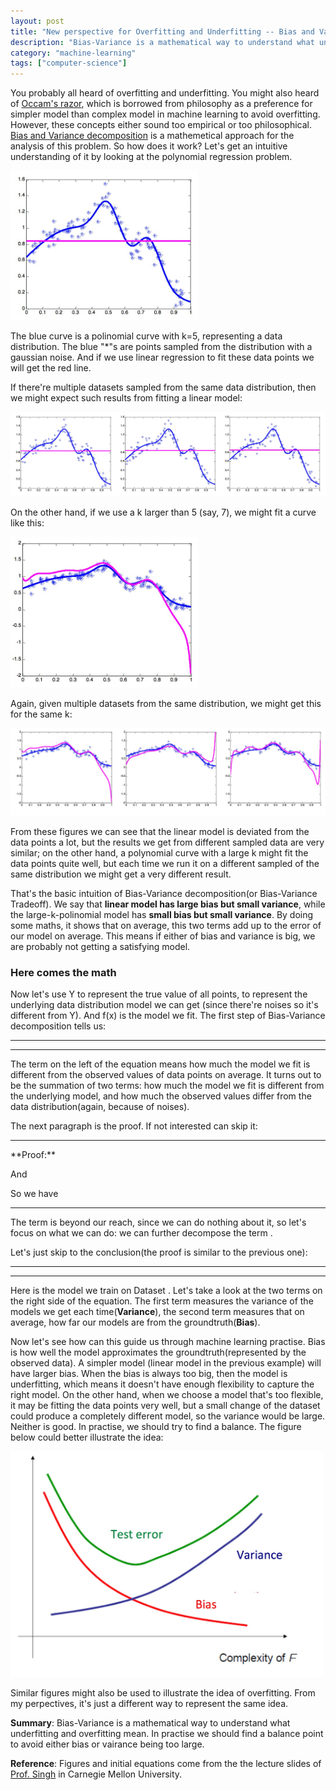 ```yaml
---
layout: post
title: "New perspective for Overfitting and Underfitting -- Bias and Variance Decomposition"
description: "Bias-Variance is a mathematical way to understand what underfitting and overfitting mean. In practise we should find a balance point to avoid either bias or vairance being too large."
category: "machine-learning"
tags: ["computer-science"]
---
```


<style type="text/css">
	img.img-medium{
		max-width: 300px;
	}

	img.img-large{
		max-width: 500px;
	}
</style>
<script type="text/javascript"
  src="http://cdn.mathjax.org/mathjax/latest/MathJax.js?config=TeX-AMS-MML_HTMLorMML">
</script>
<script type="text/javascript"
   src="http://cdn.mathjax.org/mathjax/latest/MathJax.js?config=TeX-AMS-MML_HTMLorMML">
</script>

You probably all heard of overfitting and underfitting. You might also heard of [Occam's razor](http://en.wikipedia.org/wiki/Occam's_razor), which is borrowed from philosophy as a preference for simpler model than complex model in machine learning to avoid overfitting. However, these concepts either sound too empirical or too philosophical. [Bias and Variance decomposition](http://en.wikipedia.org/wiki/Bias%E2%80%93variance_tradeoff) is a mathemetical approach for the analysis of this problem.
So how does it work? Let's get an intuitive understanding of it by looking at the polynomial regression problem. 

<img src="/images/bias-variance-1.png" class="img-medium">

The blue curve is a polinomial curve with k=5, representing a data distribution. The blue "*"s are points sampled from the distribution with a gaussian noise. And if we use linear regression to fit these data points we will get the red line. 

If there're multiple datasets sampled from the same data distribution, then we might expect such results from fitting a linear model:

<img src="/images/bias-variance-3.png">

On the other hand, if we use a k larger than 5 (say, 7), we might fit a curve like this:

<img src="/images/bias-variance-2.png" class="img-medium">

Again, given multiple datasets from the same distribution, we might get this for the same k:

<img src="/images/bias-variance-4.png">

From these figures we can see that the linear model is deviated from the data points a lot, but the results we get from different sampled data are very similar; on the other hand, a polynomial curve with a large k might fit the data points quite well, but each time we run it on a different sampled of the same distribution we might get a very different result. 

That's the basic intuition of Bias-Variance decomposition(or Bias-Variance Tradeoff). We say that **linear model has large bias but small variance**, while the large-k-polinomial model has **small bias but small variance**. By doing some maths, it shows that on average, this two terms add up to the error of our model on average. This means if either of bias and variance is big, we are probably not getting a satisfying model.

### Here comes the math
Now let's use Y to represent the true value of all points, <script type="math/tex">f^*(x)</script> to represent the underlying data distribution model we can get (since there're noises so it's different from Y). And f(x) is the model we fit. The first step of Bias-Variance decomposition tells us:

<hr/>
<script type="math/tex">
E[(f(X) - Y)^2] = E[(f(X) - f^*(X))^2] + E[(f^*(X) - Y)^2]
</script>
<hr/>

The term on the left of the equation means how much the model we fit is different from the observed values of data points on average. It turns out to be the summation of two terms: how much the model we fit is different from the underlying model, and how much the observed values differ from the data distribution(again, because of noises). 

The next paragraph is the proof. If not interested can skip it:

<hr/>
**Proof:**

<script type="math/tex">
E[(f(X) - Y)^2] = E[(f(X) - E(Y|X) + E(Y|X) - Y)^2]
</script>
<script type="math/tex">
E[(f(X) - E(Y|X) + E(Y|X) - Y)^2] = E[(f(X) - E(Y|X))^2] + 2E[(f(X) - E(Y|X))(E(Y|X) - Y)] + E[(E(Y|X) - Y)^2]
</script>

And

<script type="math/tex">
E_{XY}[(f(X) - E(Y|X))(E(Y|X) - Y)] = E_{X}[E_{Y|X}[(f(X) - E(Y|X))(E(Y|X) - Y)]] = E_{X}[(f(X) - E(Y|X))(E(Y|X) - E(Y|X))] = 0
</script>

<script type="math/tex">
E(Y|X) = f^*(X)
</script>

So we have <script type="math/tex">E[(f(X) - Y)^2] = E[(f(X) - f^*(X))^2] + E[(f^*(X) - Y)^2]</script>

<hr/>

The term <script type="math/tex">E[(f^*(X) - Y)^2]</script> is beyond our reach, since we can do nothing about it, so let's focus on what we can do: we can further decompose the term <script type="math/tex">E[(f(X) - f^*(X))^2]</script>. 

Let's just skip to the conclusion(the proof is similar to the previous one):

<hr/>
<script type="math/tex">
E_{X,Y,D_n}[ (\hat{f_n}(X) - f^*(X))^2 ] = E_{X,Y,D_n}[(\hat{f_n}(X) - E_{D_n}[ \hat{f_n}(X) ])^2 ] + E_{X,Y,D_n}[(E_{D_n}[ \hat{f_n}(X) ] - f^*(X))^2 ]
</script>
<hr/>

Here <script type="math/tex">\hat{f_n}</script> is the model we train on Dataset <script type="math/tex">D_n</script>. Let's take a look at the two terms on the right side of the equation. The first term measures the variance of the models we get each time(**Variance**), the second term measures that on average, how far our models are from the groundtruth(**Bias**).

Now let's see how can this guide us through machine learning practise. Bias is how well the model approximates the groundtruth(represented by the observed data). A simpler model (linear model in the previous example) will have larger bias. When the bias is always too big, then the model is underfitting, which means it doesn't have enough flexibility to capture the right model. On the other hand, when we choose a model that's too flexible, it may be fitting the data points very well, but a small change of the dataset could produce a completely different model, so the variance would be large. Neither is good. In practise, we should try to find a balance. The figure below could better illustrate the idea:

<img src="/images/bias-variance-5.png" class="img-large">

Similar figures might also be used to illustrate the idea of overfitting. From my perpectives, it's just a different way to represent the same idea.

**Summary**: Bias-Variance is a mathematical way to understand what underfitting and overfitting mean. In practise we should find a balance point to avoid either bias or vairance being too large. 

**Reference**: Figures and initial equations come from the the lecture slides of [Prof. Singh](http://www.cs.cmu.edu/~aarti/) in Carnegie Mellon University.

